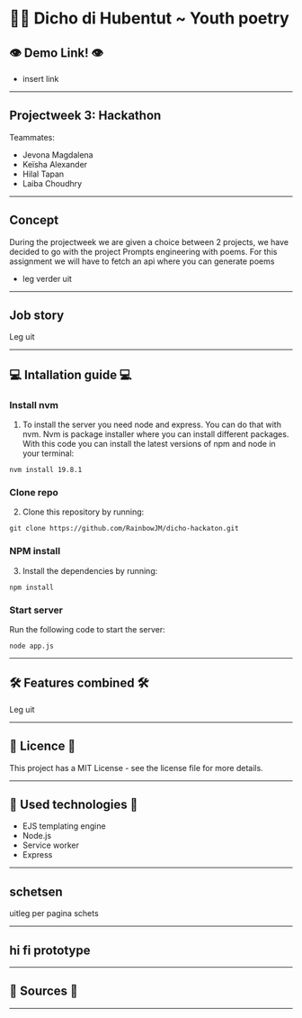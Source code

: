 # 👋🏼 Dicho di Hubentut ~ Youth poetry



## 👁️ Demo Link! 👁️
- insert link

--- 

## Projectweek 3: Hackathon 
Teammates:
- Jevona Magdalena
- Keïsha Alexander
- Hilal Tapan 
- Laiba Choudhry

---

## Concept
During the projectweek we are given a choice between 2 projects, we have decided to go with the project Prompts engineering with poems. For this assignment we will have to fetch an api where you can generate poems
- leg verder uit

---

## Job story
Leg uit

---

## 💻 Intallation guide 💻
### Install nvm
1. To install the server you need node and express. You can do that with nvm. Nvm is package installer where you can install different packages. With this code you can install the latest versions of npm and node in your terminal:
```
nvm install 19.8.1
```

### Clone repo
2. Clone this repository by running:
```
git clone https://github.com/RainbowJM/dicho-hackaton.git
```

### NPM install
3. Install the dependencies by running:
```
npm install 
```

### Start server 
Run the following code to start the server: 
```
node app.js
```

---

## 🛠️ Features combined 🛠️ 
Leg uit 

---

## 📄 Licence 📄 
This project has a MIT License - see the license file for more details.

---

## 💾 Used technologies 💾
- EJS templating engine
- Node.js
- Service worker
- Express

---

## schetsen
uitleg per pagina schets


---

## hi fi prototype


---

## 📁 Sources 📁


---
